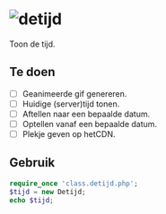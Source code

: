 # ![detijd](https://deidee.com/logo.png?str=deTijd)

Toon de tijd.

## Te doen

- [ ] Geanimeerde gif genereren.
- [ ] Huidige (server)tijd tonen.
- [ ] Aftellen naar een bepaalde datum.
- [ ] Optellen vanaf een bepaalde datum.
- [ ] Plekje geven op hetCDN.

## Gebruik

```php
require_once 'class.detijd.php';
$tijd = new Detijd;
echo $tijd;
```